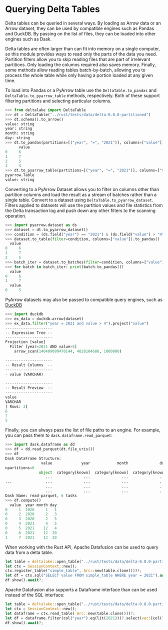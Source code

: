 # Querying Delta Tables

Delta tables can be queried in several ways. By loading as Arrow data or
an Arrow dataset, they can be used by compatible engines such as Pandas
and DuckDB. By passing on the list of files, they can be loaded into
other engines such as Dask.

Delta tables are often larger than can fit into memory on a single
computer, so this module provides ways to read only the parts of the
data you need. Partition filters allow you to skip reading files that
are part of irrelevant partitions. Only loading the columns required
also saves memory. Finally, some methods allow reading tables
batch-by-batch, allowing you to process the whole table while only
having a portion loaded at any given time.

To load into Pandas or a PyArrow table use the `DeltaTable.to_pandas` and `DeltaTable.to_pyarrow_table` methods, respectively. Both of these support filtering partitions and selecting particular columns.

``` python
>>> from deltalake import DeltaTable
>>> dt = DeltaTable("../rust/tests/data/delta-0.8.0-partitioned")
>>> dt.schema().to_arrow()
value: string
year: string
month: string
day: string
>>> dt.to_pandas(partitions=[("year", "=", "2021")], columns=["value"])
      value
0     6
1     7
2     5
3     4
>>> dt.to_pyarrow_table(partitions=[("year", "=", "2021")], columns=["value"])
pyarrow.Table
value: string
```

Converting to a PyArrow Dataset allows you to filter on columns other
than partition columns and load the result as a stream of batches rather
than a single table. Convert to a dataset using
`DeltaTable.to_pyarrow_dataset`. Filters
applied to datasets will use the partition values and file statistics
from the Delta transaction log and push down any other filters to the
scanning operation.

``` python
>>> import pyarrow.dataset as ds
>>> dataset = dt.to_pyarrow_dataset()
>>> condition = (ds.field("year") == "2021") & (ds.field("value") > "4")
>>> dataset.to_table(filter=condition, columns=["value"]).to_pandas()
  value
0     6
1     7
2     5
>>> batch_iter = dataset.to_batches(filter=condition, columns=["value"], batch_size=2)
>>> for batch in batch_iter: print(batch.to_pandas())
  value
0     6
1     7
  value
0     5
```

PyArrow datasets may also be passed to compatible query engines, such as
[DuckDB](https://duckdb.org/docs/api/python/overview.html)

``` python
>>> import duckdb
>>> ex_data = duckdb.arrow(dataset)
>>> ex_data.filter("year = 2021 and value > 4").project("value")
---------------------
-- Expression Tree --
---------------------
Projection [value]
  Filter [year=2021 AND value>4]
    arrow_scan(140409099470144, 4828104688, 1000000)

---------------------
-- Result Columns  --
---------------------
- value (VARCHAR)

---------------------
-- Result Preview  --
---------------------
value
VARCHAR
[ Rows: 3]
6
7
5
```

Finally, you can always pass the list of file paths to an engine. For
example, you can pass them to `dask.dataframe.read_parquet`:

``` python
>>> import dask.dataframe as dd
>>> df = dd.read_parquet(dt.file_uris())
>>> df
Dask DataFrame Structure:
                value             year            month              day
npartitions=6
               object  category[known]  category[known]  category[known]
                  ...              ...              ...              ...
...               ...              ...              ...              ...
                  ...              ...              ...              ...
                  ...              ...              ...              ...
Dask Name: read-parquet, 6 tasks
>>> df.compute()
  value  year month day
0     1  2020     1   1
0     2  2020     2   3
0     3  2020     2   5
0     4  2021     4   5
0     5  2021    12   4
0     6  2021    12  20
1     7  2021    12  20
```

When working with the Rust API, Apache Datafusion can be used to query data from a delta table.

```rust
let table = deltalake::open_table("../rust/tests/data/delta-0.8.0-partitioned").await?;
let ctx = SessionContext::new();
ctx.register_table("simple_table", Arc::new(table.clone()))?;
let df = ctx.sql("SELECT value FROM simple_table WHERE year = 2021").await?;
df.show().await?;
```

Apache Datafusion also supports a Dataframe interface than can be used instead of the SQL interface:
```rust
let table = deltalake::open_table("../rust/tests/data/delta-0.8.0-partitioned").await?;
let ctx = SessionContext::new();
let dataframe = ctx.read_table( Arc::new(table.clone()))?;
let df = dataframe.filter(col("year").eq(lit(2021)))?.select(vec![col("value")])?;
df.show().await?;
```
